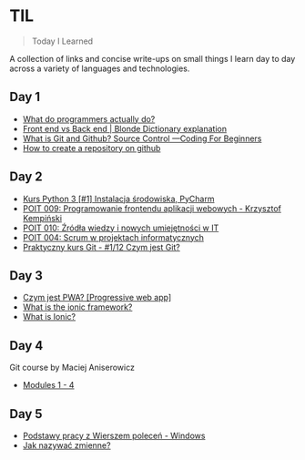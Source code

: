 # TIL
> Today I Learned

A collection of links and concise write-ups on small things I learn day to day across a variety of languages and technologies.

## Day 1

- [What do programmers actually do?](https://www.youtube.com/watch?v=FVdQETvHBoE) 
- [Front end vs Back end | Blonde Dictionary explanation](https://www.youtube.com/watch?v=NlpK0-TLrjw)
- [What is Git and Github? Source Control —Coding For Beginners](https://www.youtube.com/watch?v=3bchX_7ANQc)
- [How to create a repository on github](https://help.github.com/en/articles/create-a-repo)

## Day 2

- [Kurs Python 3 [#1] Instalacja środowiska, PyCharm](https://www.youtube.com/watch?v=NN5Pht2FRWs)
- [POIT 009: Programowanie frontendu aplikacji webowych - Krzysztof Kempiński](https://www.youtube.com/watch?v=vtn7UhAJrDU)
- [POIT 010: Źródła wiedzy i nowych umiejętności w IT](https://www.youtube.com/watch?v=r5xV34C5Bek&list=WL&index=3&t=0s)
- [POIT 004: Scrum w projektach informatycznych](https://www.youtube.com/watch?v=m0LApgEcDrg&list=WL&index=3)
- [Praktyczny kurs Git - #1/12 Czym jest Git?](https://www.youtube.com/watch?v=D6EI7EbEN4Q&t=19s)

## Day 3

- [Czym jest PWA? [Progressive web app]](https://www.youtube.com/watch?v=c17A42sIRRg&fbclid=IwAR05d8CigXYEfQZSvFFaGewwk-Eeyqtvau4G5gNmXH3YqYa7d06c4W2i4C8)
- [What is the ionic framework?](https://www.youtube.com/watch?v=-elYdVXEzVw&fbclid=IwAR2aOfSJpH3CytodfF4g-LASY9E0GgnuDn4scXlRGfMFUOkukvJRfbl4Lho)
- [What is Ionic?](https://www.youtube.com/watch?v=DpR0M_Mo6rU&fbclid=IwAR3zJv8jo_DMU3M3qWXMV1qgxhyoP8QVgXZVabRk3QByliYMCPKhWmoY4Zc)

## Day 4
Git course by Maciej Aniserowicz
- [Modules 1 - 4](https://edu.devstyle.pl/git/)

## Day 5
- [Podstawy pracy z Wierszem poleceń - Windows](https://www.youtube.com/watch?v=gohuR6-wT0Y)
- [Jak nazywać zmienne?](http://mrowqa.pl/wpisy/jak-nazywac-zmienne/)